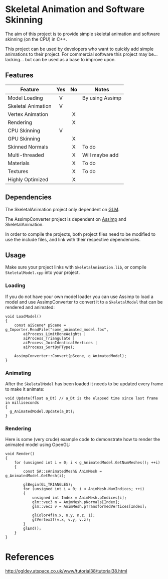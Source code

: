 # Skeletal Animation and Software Skinning
The aim of this project is to provide simple skeletal animation and software skinning (on the CPU) in C++.

This project can be used by developers who want to quickly add simple animations to their project. For commercial software this project may be... lacking... but can be used as a base to improve upon.

## Features
Feature       | Yes          | No     | Notes
------------- | :----------: | :----: | ----
Model Loading | V            |        | By using Assimp
Skeletal Animation | V       |        |
Vertex Animation |           | X      |
Rendering     |              | X      |
CPU Skinning  | V            |        |
GPU Skinning  |              | X      |
Skinned Normals |            | X      | To do
Multi-threaded  |            | X      | Will maybe add
Materials     |              | X      | To do
Textures      |              | X      | To do
Highly Optimized    |        | X      | 

## Dependencies
The SkeletalAnimation project only dependent on [GLM](http://glm.g-truc.net/).

The AssimpConverter project is dependent on [Assimp](http://assimp.sourceforge.net/index.html) and SkeletalAnimation.

In order to compile the projects, both project files need to be modified to use the include files, and link with their respective dependencies.

## Usage
Make sure your project links with `SkeletalAnimation.lib`, or compile `SkeletalModel.cpp` into your project.

### Loading
If you do not have your own model loader you can use Assimp to load a model and use AssimpConverter to convert it to a `SkeletalModel` that can be rendered and animated:

```
void LoadModel()
{
	const aiScene* pScene = g_Importer.ReadFile("some_animated_model.fbx",
		aiProcess_LimitBoneWeights |
		aiProcess_Triangulate |
		aiProcess_JoinIdenticalVertices |
		aiProcess_SortByPType);

	AssimpConverter::Convert(pScene, g_AnimatedModel);
}
```

### Animating
After the `SkeletalModel` has been loaded it needs to be updated every frame to make it animate:
```
void Update(float a_Dt) // a_Dt is the elapsed time since last frame in milliseconds
{
  g_AnimatedModel.Update(a_Dt);
}
```

### Rendering
Here is some (very crude) example code to demonstrate how to render the animated model using OpenGL:
```
void Render()
{
	for (unsigned int i = 0; i < g_AnimatedModel.GetNumMeshes(); ++i)
	{
		const SA::sAnimatedMesh& AnimMesh = g_AnimatedModel.GetMesh(i);

		glBegin(GL_TRIANGLES);
		for (unsigned int i = 0; i < AnimMesh.NumIndices; ++i)
		{
			unsigned int Index = AnimMesh.pIndices[i];
			glm::vec3 n = AnimMesh.pNormals[Index];
			glm::vec3 v = AnimMesh.pTransformedVertices[Index];
			
			glColor4f(n.x, n.y, n.z, 1);
			glVertex3f(v.x, v.y, v.z);
		}
		glEnd();
	}
}
```

# References

http://ogldev.atspace.co.uk/www/tutorial38/tutorial38.html
